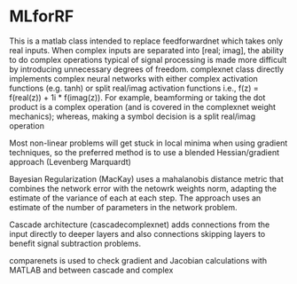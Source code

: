 # MLforRF


This is a matlab class intended to replace feedforwardnet which takes only real inputs.
When complex inputs are separated into [real; imag], the ability to do complex operations 
typical of signal processing is made more difficult by introducing unnecessary degrees of 
freedom.  complexnet class directly implements complex neural networks with either complex
activation functions (e.g. tanh) or split real/imag activation functions 
i.e., f(z) =  f(real(z)) + 1i * f(imag(z)).  For example, beamforming or taking the dot 
product is a complex operation (and is covered in the complexnet weight mechanics); 
whereas, making a symbol decision is a split real/imag operation

Most non-linear problems will get stuck in local minima when using gradient techniques, so 
the preferred method is to use a blended Hessian/gradient approach (Levenberg Marquardt)

Bayesian Regularization (MacKay) uses a mahalanobis distance metric that combines the network
error with the netowrk weights norm, adapting the estimate of the variance of each at each 
step.  The approach uses an estimate of the number of parameters in the network problem.

Cascade architecture (cascadecomplexnet) adds connections from the input directly to deeper 
layers and also connections skipping layers to benefit signal subtraction problems.

comparenets is used to check gradient and Jacobian calculations with MATLAB and between 
cascade and complex

